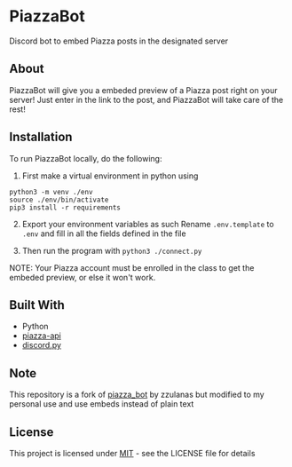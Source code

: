 # PiazzaBot
Discord bot to embed Piazza posts in the designated server

## About

PiazzaBot will give you a embeded preview of a Piazza post right on your server!
Just enter in the link to the post, and PiazzaBot will take care of the rest! 

## Installation
To run PiazzaBot locally, do the following: 

1. First make a virtual environment in python using

```
python3 -m venv ./env
source ./env/bin/activate
pip3 install -r requirements
```

2. Export your environment variables as such
Rename `.env.template` to `.env` and fill in all the fields defined in the file

3. Then run the program with `python3 ./connect.py`

NOTE: Your Piazza account must be enrolled in the class to get the embeded preview, or else
it won't work.


## Built With
- Python
- [piazza-api](https://github.com/hfaran/piazza-api)
- [discord.py](https://github.com/Rapptz/discord.py)

## Note
This repository is a fork of [piazza_bot](https://github.com/zzulanas/piazza_bot) by zzulanas but modified to my personal use and use embeds instead of plain text

## License
This project is licensed under [MIT](LICENSE) - see the LICENSE file for details
